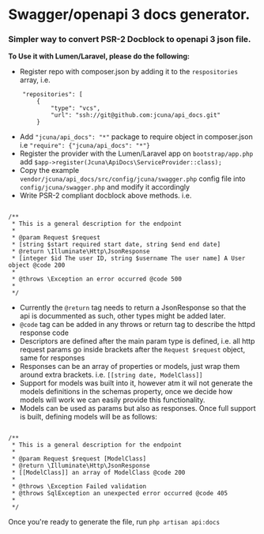 # Swagger/openapi 3 docs generator.

### Simpler way to convert PSR-2 Docblock to openapi 3 json file. 

**To Use it with Lumen/Laravel, please do the following:**
* Register repo with composer.json by adding it to the `respositories` array, i.e.
~~~~~~~~~~
    "repositories": [
        {
            "type": "vcs",
            "url": "ssh://git@github.com:jcuna/api_docs.git"
        }
~~~~~~~~~~
* Add `"jcuna/api_docs": "*"` package to require object in composer.json i.e `"require": {"jcuna/api_docs": "*"}`
* Register the provider with the Lumen/Laravel app on `bootstrap/app.php` add `$app->register(Jcuna\ApiDocs\ServiceProvider::class);`
* Copy the example `vendor/jcuna/api_docs/src/config/jcuna/swagger.php` config file into `config/jcuna/swagger.php` and modify it accordingly
* Write PSR-2 compliant docblock above methods. i.e.

~~~~~~~~~~~~~~~~~~~~~~~

/**
 * This is a general description for the endpoint
 *
 * @param Request $request
 * [string $start required start date, string $end end date]
 * @return \Illuminate\Http\JsonResponse
 * [integer $id The user ID, string $username The user name] A User object @code 200
 *
 * @throws \Exception an error occurred @code 500
 *
 */
~~~~~~~~~~~~~~~~~~~~~~~ 

* Currently the `@return` tag needs to return a JsonResponse so that the api is docummented as such, other types might be added later.
* `@code` tag can be added in any throws or return tag to describe the httpd response code
* Descriptors are defined after the main param type is defined, i.e. all http request params go inside brackets after the `Request $request` object, same for responses
* Responses can be an array of properties or models, just wrap them around extra brackets. i.e. `[[string date, ModelClass]]`
* Support for models was built into it, however atm it wil not generate the models definitions in the schemas property, once we decide how models will work we can easily provide this functionality.
* Models can be used as params but also as responses. Once full support is built, defining models will be as follows:

~~~~~~~~~~~~~~~~~~~~~~~

/**
 * This is a general description for the endpoint
 *
 * @param Request $request [ModelClass]
 * @return \Illuminate\Http\JsonResponse
 * [[ModelClass]] an array of ModelClass @code 200
 *
 * @throws \Exception Failed validation
 * @throws SqlException an unexpected error occurred @code 405
 *
 */
~~~~~~~~~~~~~~~~~~~~~~~ 

Once you're ready to generate the file, run `php artisan api:docs`
